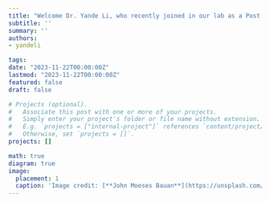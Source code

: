 ```yaml
---
title: "Welcome Dr. Yande Li, who recently joined in our lab as a Post Doc Fellow."
subtitle: ''
summary: ''
authors:
- yandeli

tags:
date: "2023-11-22T00:00:00Z"
lastmod: "2023-11-22T00:00:00Z"
featured: false
draft: false

# Projects (optional).
#   Associate this post with one or more of your projects.
#   Simply enter your project's folder or file name without extension.
#   E.g. `projects = ["internal-project"]` references `content/project/deep-learning/index.md`.
#   Otherwise, set `projects = []`.
projects: []

math: true
diagram: true
image:
  placement: 1
  caption: 'Image credit: [**John Moeses Bauan**](https://unsplash.com/photos/OGZtQF8iC0g)'
---
```

